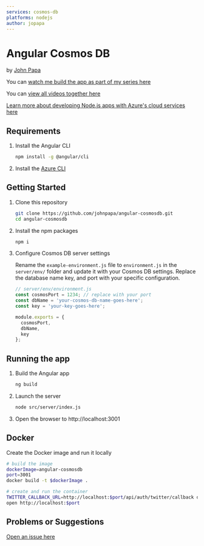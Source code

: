 ```yaml
---
services: cosmos-db
platforms: nodejs
author: jopapa
---
```


# Angular Cosmos DB

by [John Papa](http://twitter.com/john_papa)

You can [watch me build the app as part of my series here](https://johnpapa.net/angular-cosmosdb-1/)

You can [view all videos together here](/VIDEOS.md)

[Learn more about developing Node.js apps with Azure's cloud services here](https://docs.microsoft.com/en-us/nodejs/azure)

## Requirements

1. Install the Angular CLI

    ```bash
    npm install -g @angular/cli
    ```

1. Install the [Azure CLI](https://docs.microsoft.com/en-us/cli/azure/install-azure-cli)

## Getting Started

1. Clone this repository

    ```bash
    git clone https://github.com/johnpapa/angular-cosmosdb.git
    cd angular-cosmosdb
    ```

1. Install the npm packages

    ```bash
    npm i
    ```

1. Configure Cosmos DB server settings

    Rename the `example-environment.js` file to `environment.js` in the `server/env/` folder and update it with your Cosmos DB settings. Replace the database name key, and port with your specific configuration.

    ```javascript
    // server/env/environment.js
    const cosmosPort = 1234; // replace with your port
    const dbName = 'your-cosmos-db-name-goes-here';
    const key = 'your-key-goes-here';

    module.exports = {
      cosmosPort,
      dbName,
      key
    };
    ```

## Running the app

1. Build the Angular app

    ```bash
    ng build
    ```

1. Launch the server

    ```bash
    node src/server/index.js
    ```

1. Open the browser to http://localhost:3001

## Docker

Create the Docker image and run it locally

```bash
# build the image
dockerImage=angular-cosmosdb
port=3001
docker build -t $dockerImage .

# create and run the container
TWITTER_CALLBACK_URL=http://localhost:$port/api/auth/twitter/callback docker run  -d -p $port:3001 -p 5858:5858 $dockerImage
open http://localhost:$port
```

## Problems or Suggestions

[Open an issue here](https://github.com/johnpapa/angular-cosmos/issues)
